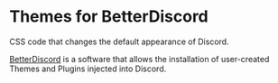 # Themes for BetterDiscord


CSS code that changes the default appearance of Discord.

[BetterDiscord](https://betterdiscord.net) is a software that allows the installation of user-created Themes and Plugins injected into Discord.
